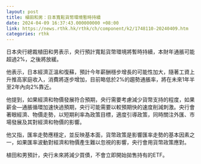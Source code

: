 ```yaml
---
layout: post
title: 植田和男：日本寬鬆貨幣環境暫時持續
date: 2024-04-09 16:37:43.000000000 +08:00
link: https://news.rthk.hk/rthk/ch/component/k2/1748110-20240409.htm
categories: rthk
---
```


日本央行總裁植田和男表示，央行預計寬鬆貨幣環境將暫時持續，本財年通脹可能超過2%，之後將放緩。

他表示，日本經濟正溫和復蘇，預計今年薪酬穩步增長的可能性加大，隨著工資上升推高家庭收入，消費將逐步增加，目前略低於2%的趨勢通脹率，將在未來1年半至2年內向2%靠近。

他提到，如果經濟和物價發展符合預期，央行需要考慮減少貨幣支持的程度，如果薪金—通脹循環加速快過預期，央行可能需要以較預期快的速度削減刺激。央行會著眼經濟、物價走勢，以短期利率為政策目標，適度引導政策，同時關注外匯、市場發展及其對經濟和物價的影響。

他又指，匯率走勢應穩定，並反映基本面，貨幣政策是影響匯率走勢的基本因素之一，如果匯率波動對經濟和物價產生難以忽視的影響，央行會用貨幣政策應對。

植田和男預計，央行未來將減少買債，不會立即開始拋售持有的ETF。

